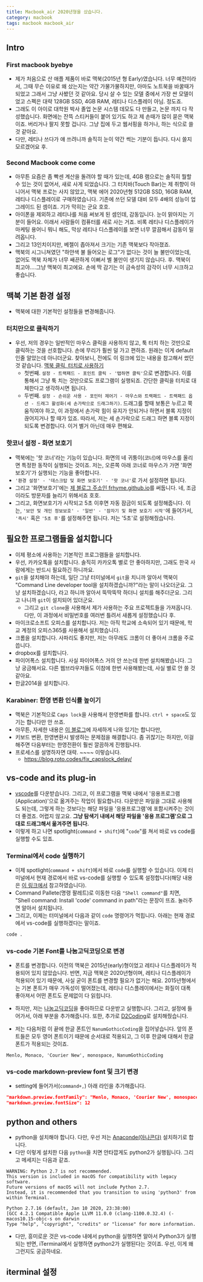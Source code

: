 ```yaml
---
title: Macbook_air 2020년형을 샀습니다.
category: macbook
tags: macbook macbook_air 
---
```


## Intro

### First macbook byebye

- 제가 처음으로 산 애플 제품이 바로 맥북(2015년 형 Early)였습니다. 너무 예전이라서, 그때 무슨 이유로 왜 샀는지는 약간 가물가물하지만, 아마도 노트북을 바꿀때가 되었고 그래서 그냥 사봤던 것 같아요. 당시 살 수 있는 모델 중에서 가장 싼 모델이었고 스펙은 대략 128GB SSD, 4GB RAM, 레티나 디스플레이 아님. 정도죠.
- 그래도 이 아이로 대학원 박사 졸업 논문 시스템 데모도 다 만들고, 논문 까지 다 작성했습니다. 화면에는 잔뜩 스티커들이 붙어 있기도 하고 제 손때가 많이 묻은 맥북이죠. 버리거나 팔지 못할 겁니다. 그냥 집에 두고 웹서핑을 하거나, 하는 식으로 쓸 것 같아요.
- 다만, 레티나 쓰다가 얘 쓰려니까 솔직히 눈이 약간 썩는 기분이 듭니다. 다시 쓸지 모르겠어요 후.

### Second Macbook come come

- 아무튼 요즘은 좀 빡센 계산을 돌려야 할 때가 있는데, 4GB 램으로는 솔직히 뭘할 수 있는 것이 없어서, 새로 사게 되었습니다. 그 터치바(Touch Bar)는 제 취향이 아니어서 맥북 프로는 사지 않았고, 맥북 에어 2020년형 512GB SSD, 16GB RAM, 레티나 디스플레이로 구매하였습니다. 기존에 쓰던 모델 대비 모두 4배의 성능이 업그레이드 된 셈이죠. 기가 막히는 군요 호호.
- 아이폰을 제외하고 레티나를 처음 써보게 된 셈인데, 감동입니다. 눈이 맑아지는 기분이 들어요. 이래서 사람들이 컴퓨터를 새로 사는 거죠. 비록 레티나 디스플레이가 마케팅 용어니 뭐니 해도, 막상 레티나 디스플레이를 보면 너무 깔끔해서 감동이 밀려옵니다.
- 그리고 13인치이지만, 베젤이 좁아져서 크기는 기존 맥북보다 작아졌죠.
- 맥북의 시그니쳐였던 "하얀색 불 들어오는 로그"가 없다는 것이 늘 불만이었는데, 없어도 맥북 자체가 너무 쌔끈하게 이뻐서 별 불만이 생기지 않습니다. 후. 맥북이 최고야....그냥 맥북이 최고에요. 손에 딱 감기는 이 금속성의 감각이 너무 시크하고 좋습니다.

## 맥북 기본 환경 설정

- 맥북에 대한 기본적인 설정들을 변경해줍니다.

### 터치만으로 클릭하기

- 우선, 저의 경우는 일반적인 마우스 클릭을 사용하지 않고, 툭 터치 하는 것만으로 클릭하는 것을 선호합니다. 손에 무리가 훨씬 덜 가고 편하죠. 원래는 이게 default인줄 알았는데 아니더군요. 찾아보니, 전에도 이 링크에 있는 내용을 참고해서 썼던 것 같습니다. [맥북 클릭, 터치로 사용하기](https://www.clien.net/service/board/cm_mac/10042471)
  - 첫번째. `설정 - 트랙패드 - 포인트 클릭 - '탭하면 클릭'`으로 변경합니다. 이를 통해서 그냥 툭 치는 것만으로도 프로그램이 실행되죠. 간단한 클릭을 터치로 대체한다고 생각하시면 됩니다.
  - 두번째. `설정 - 손쉬운 사용 - 포인터 제어기 - 마우스와 트랙패드 - 트랙패드 옵션 - 드래그 활성화(세 손가락으로 드래그하기)`. 드래그를 할때 보통은 누르고 쭉 움직여야 하고, 이 과정에서 손가락 힘이 유지가 안되거나 하면서 블록 지정이 끊어지거나 할 때가 있죠. 따라서, 저는 세 손가락으로 드래그 하면 블록 지정이 되도록 변경합니다. 이거 별거 아닌데 매우 편해요.

### 핫코너 설정 - 화면 보호기

- 맥북에는 '핫 코너'라는 기능이 있습니다. 화면의 네 귀퉁이(코너)에 마우스를 올리면 특정한 동작이 실행되는 것이죠. 저는, 오른쪽 아래 코너로 마우스가 가면 '화면 보호기'가 실행되는 기능을 좋아합니다.
- `'환경 설정' - '데스크탑 및 화면 보호기' - '핫 코너'`로 가서 설정하면 됩니다.
- 그리고 '화면보호기'에는 [제 블로그 주소인 frhyme.github.io](http://frhyme.github.io)를 써둡니다. 네, 조금이라도 방문자를 늘리기 위해서죠 호호.
- 그리고, 화면보호기가 시작되고 5초 이후면 자동 잠금이 되도록 설정해줍니다. 이는, `'보안 및 개인 정보보호' - '일반' - '잠자기 및 화면 보호기 시작'`에 들어가서, `'즉시'` 혹은 `'5초 후'`를 설정해주면 됩니다. 저는 '5초'로 설정해줬습니다.

## 필요한 프로그램들을 설치합니다

- 이제 평소에 사용하는 기본적인 프로그램들을 설치합니다.
- 우선, 카카오톡을 설치합니다. 솔직히 카카오톡 별로 안 좋아하지만, 그래도 한국 사람에게는 반드시 필요하긴 하니까요.
- `git`을 설치해야 하는데, 일단 그냥 터미널에서 `git`을 치니까 알아서 맥북이 "Command Line developer tool을 설치하겠습니까?"라는 말이 나오더군요. 그냥 설치하겠습니다, 라고 하니까 알아서 뚝딱뚝딱 하더니 설치를 해주더군요. 그리고 나니까 `git`이 설치되어 있더군요.
  - 그리고 `git clone`을 사용해서 제가 사용하는 주요 프로젝트들을 가져옵니다. 다만, 이 과정에서 비밀번호를 여러번 틀려서 새롭게 설정했습니다 후.
- 마이크로소프트 오피스를 설치합니다. 저는 아직 학교에 소속되어 있기 때문에, 학교 계정의 오피스365를 사용해서 설치했습니다.
- 크롬을 설치합니다. 사파리도 좋지만, 저는 아무래도 크롬이 더 좋아서 크롬을 주로 씁니다.
- dropbox를 설치합니다. 
- 파이어폭스 설치합니다. 사실 파이어폭스 거의 안 쓰는데 한번 설치해봤습니다. 그냥 궁금해서요. 다른 웹브라우저들도 이참에 한번 사용해봤는데, 사실 별로 안 쓸 것 같아요.
- 한글2014을 설치합니다.

### Karabiner: 한영 변환 인식률 높이기

- 맥북은 기본적으로 `Caps lock`을 사용해서 한영변화를 합니다. `ctrl + space`도 있기는 합니다만 안 쓰죠.
- 아무튼, 자세한 내용은 [이 블로그](https://blog.roto.codes/fix_capslock_delay/)에 자세하게 나와 있기는 합니다만, 
- 키보드 변환, 한영변환시 발생하는 문제점을 해결합니다. 좀 귀찮기는 하지만, 이걸 해주면 다음부터는 한영전환이 훨씬 깔끔하게 진행됩니다.
- 프로세스를 설명하자면 대략. ~~~~ 이렇습니다.
  - https://blog.roto.codes/fix_capslock_delay/

## vs-code and its plug-in

- [vscode](https://code.visualstudio.com/docs/?dv=osx)를 다운받습니다. 그리고, 이 프로그램을 맥북 내에서 '응용프로그램(Application)'으로 옮겨주는 작업이 필요합니다. 다운받은 파일을 그대로 사용해도 되는데, 그렇게 하는 것보다는 해당 파일을 '응용프로그램'에 포함시켜주는 것이 더 좋겠죠. 어렵지 않고요. **그냥 탐색기 내에서 해당 파일을 '응용 프로그램'으로 그대로 드래그해서 옮겨주면 됩니다.**
- 이렇게 하고 나면 spotlight(`command + shift`)에 "`code`"를 쳐서 바로 vs code를 실행할 수도 있죠.

### Terminal에서 code 실행하기

- 이제 spotlight(`command + shift`)에서 바로 `code`를 실행할 수 있습니다. 이제 터미널에서 현재 경로에서 바로 vs-code를 실행할 수 있도록 설정합니다(해당 내용은 [이 링크에서](https://devkimgoon.tistory.com/6) 참고하였습니다).
- Command Pallete(명령 팔레트)로 이동한 다음 `"Shell command"`를 치면, "Shell command: Install 'code' command in path"라는 문장이 뜨죠. 눌러주면 알아서 설치됩니다.
- 그리고, 이제는 터미널에서 다음과 같이 `code` 명령어가 먹힙니다. 아래는 현재 경로에서 vs-code를 실행하겠다는 말이죠.

```bash
code .
```

### vs-code 기본 Font를 나눔고딕코딩으로 변경

- 폰트를 변경합니다. 이전의 맥북은 2015년(early)형이었고 레티나 디스플레이가 적용되어 있지 않았습니다. 반면, 지금 맥북은 2020년형이며, 레티나 디스플레이가 적용되어 있기 때문에, 사실 굳이 폰트를 변경할 필요가 없기는 해요. 2015년형에서는 기본 폰트가 매우 가독성이 떨어졌는데, 레티나 디스플레이에서는 화질이 대폭 좋아져서 어떤 폰트도 문제없이 다 읽힙니다.
- 하지만, 저는 [나눔고딕코딩](https://github.com/naver/nanumfont/blob/master/README.md)을 좋아하므로 다운받고 실행합니다. 그리고, 설정에 들어가서, 아래 부분을 추가해줍니다. 또한, 추가로 [D2Coding](https://github.com/naver/d2codingfont/releases)로 설치해줬습니다.

- 저는 다음처럼 이 끝에 한글 폰트인 `NanumGothicCoding`을 집어넣습니다. 앞의 폰트들은 모두 영어 폰트이기 때문에 순서대로 적용되고, 그 이후 한글에 대해서 한글폰트가 적용되는 것이죠.

```string
Menlo, Monaco, 'Courier New', monospace, NanumGothicCoding
```

### vs-code markdown-preview font 및 크기 변경

- setting에 들어가서(`command+,`) 아래 라인을 추가해줍니다.

```json
"markdown.preview.fontFamily": "Menlo, Monaco, 'Courier New', monospace, NanumGothicCoding",
"markdown.preview.fontSize": 12
```



## python and others

- python을 설치해야 합니다. 다만, 우선 저는 [Anaconde(아나콘다)](https://www.anaconda.com/products/individual) 설치하기로 합니다. 
- 다만 이렇게 설치한 다음 `python`을 치면 안타깝게도 python2가 실행됩니다. 그리고 메세지는 다음과 같죠. 

```
WARNING: Python 2.7 is not recommended. 
This version is included in macOS for compatibility with legacy software. 
Future versions of macOS will not include Python 2.7. 
Instead, it is recommended that you transition to using 'python3' from within Terminal.

Python 2.7.16 (default, Jan 10 2020, 23:38:00) 
[GCC 4.2.1 Compatible Apple LLVM 11.0.0 (clang-1100.0.32.4) (-macos10.15-objc-s on darwin
Type "help", "copyright", "credits" or "license" for more information.
```

- 다만, 흥미로운 것은 vs-code 내에서 python을 실행하면 알아서 Python3가 실행되는 반면, iTerminal에서 실행하면 python2가 실행된다는 것이죠. 우선, 이게 왜 그런지도 궁금하네요.



## iterminal 설정